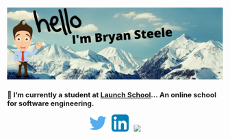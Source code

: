 ![bryan steele header](https://raw.githubusercontent.com/bryansteele/bryansteele/main/pics/header.png)

### 🚀 I’m currently a student at [Launch School](https://launchschool.com/)... An online school for software engineering.&nbsp;&nbsp;

<p align='center'>
<a href="https://twitter.com/iambryansteele"><img height="40" src="https://github.com/bryansteele/bryansteele/blob/main/pics/twitter.png?raw=true"></a>&nbsp;&nbsp;
<a href="https://www.linkedin.com/in/iambryansteele/"><img height="40" src="https://github.com/bryansteele/bryansteele/blob/main/pics/linkedin.png?raw=true"></a>&nbsp;&nbsp;
<a href="https://instagram.com/iambryansteele"><img height="40" src="https://github.com/bryansteele/bryansteele/blob/main/pics/instagram.png?raw=tru
e"></a>
</p>
